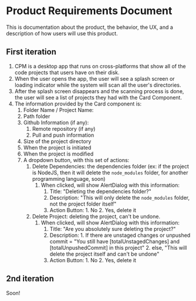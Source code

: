 # Product Requirements Document
This is documentation about the product, the behavior, the UX, and a description of how users will use this product.

## First iteration
1. CPM is a desktop app that runs on cross-platforms that show all of the code projects that users have on their disk.
2. When the user opens the app, the user will see a splash screen or loading indicator while the system will scan all the user's directories.
3. After the splash screen disappears and the scanning process is done, the user will see a list of projects they had with the Card Component.
4. The information provided by the Card component is:
    1. Folder Name / Project Name:
    2. Path folder
    3. Github Information (if any):
         1. Remote repository (if any)
         2. Pull and push information
    4. Size of the project directory
    5. When the project is initiated
    6. When the project is modified
    7. A dropdown button, with this set of actions:
        1. Delete Dependencies:  the dependencies folder (ex: if the project is NodeJS, then it will delete the `node_modules` folder, for another programming language, soon)
             1. When clicked, will show AlertDialog with this information:
                 1. Title: "Deleting the dependencies folder?"
                 2. Description: "This will only delete the `node_modules` folder, not the project folder itself"
                 3. Action Button:
                        1. No
                        2. Yes, delete it
        2. Delete Project: deleting the project, can't be undone.
              1. When clicked, will show AlertDialog with this information:
                 1. Title: "Are you absolutely sure deleting the project?"
                 2. Description:
                        1. If there are unstaged changes or unpushed commit = "You still have [totalUnstagedChanges] and [totalUnpushedCommit] in this project"
                        2. else, "This will delete the project itself and can't be undone"
                 4. Action Button:
                        1. No
                        2. Yes, delete it
      
## 2nd iteration
Soon!
